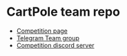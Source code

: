 # CartPole team repo
* [Competition page](https://lablab.ai/event/reinforcement-learning-openai-gym)
* [Telegram Team group](https://t.me/+-yN-k4LbfrAzYjMy)
* [Competition discord server](https://discord.com/invite/C8MCWNAxNB)
